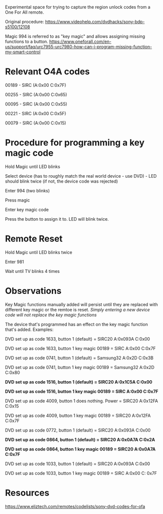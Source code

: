 Experimental space for trying to capture the region unlock codes from a One For All remote.

Original procedure:
https://www.videohelp.com/dvdhacks/sony-bdp-s5100/12108

Magic 994 is referred to as "key magic" and allows assigning missing functions to a button.
https://www.oneforall.com/en-us/support/faq/urc7955-urc7980-how-can-i-program-missing-function-my-smart-control

# Relevant O4A codes

00189 - SIRC (A:0x00 C:0x7F)

00255 - SIRC (A:0x00 C:0x65)

00095 - SIRC (A:0x00 C:0x55)

00221 - SIRC (A:0x00 C:0x5F)

00079 - SIRC (A:0x00 C:0x15)

# Procedure for programming a key magic code

Hold Magic until LED blinks

Select device (has to roughly match the real world device - use DVD) - LED should blink twice (if not, the device code was rejected)

Enter 994 (two blinks)

Press magic

Enter key magic code

Press the button to assign it to. LED will blink twice.

# Remote Reset

Hold Magic until LED blinks twice

Enter 981

Wait until TV blinks 4 times

# Observations

Key Magic functions manually added will persist until they are replaced with different key magic or the remtoe is reset. *Simply entering a new device code will not replace the key magic functions*

The device that's programmed has an effect on the key magic function that's added.  Examples:

DVD set up as code 1633, button 1 (default) = SIRC20 A:0x093A C:0x00

DVD set up as code 1633, button 1 key magic 00189 = SIRC A:0x00 C:0x7F

DVD set up as code 0741, button 1 (default) = Samsung32 A:0x2D C:0x3B

DVD set up as code 0741, button 1 key magic 00189 = Samsung32 A:0x2D C:0x80

**DVD set up as code 1516, button 1 (default) = SIRC20 A:0x1C5A C:0x00**

**DVD set up as code 1516, button 1 key magic 00189 = SIRC A:0x00 C:0x7F**

DVD set up as code 4009, button 1 does nothing. Power = SIRC20 A:0x12FA C:0x15

DVD set up as code 4009, button 1 key magic 00189 = SIRC20 A:0x12FA C:0x7F

DVD set up as code 0772, button 1 (default) = SIRC20 A:0x093A C:0x00

**DVD set up as code 0864, button 1 (default) = SIRC20 A:0x0A7A C:0x2A**

**DVD set up as code 0864, button 1 key magic 00189 = SIRC20 A:0x0A7A C:0x7F**

DVD set up as code 1033, button 1 (default) = SIRC20 A:0x093A C:0x00

DVD set up as code 1033, button 1 key magic 00189 = SIRC A:0x00 C: 0x7F

# Resources

https://www.eliztech.com/remotes/codelists/sony-dvd-codes-for-ofa
